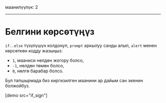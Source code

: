 маанилүүлүк: 2

---

# Белгини көрсөтүңүз

`if..else` түзүлүшүн колдонуп, `prompt` аркылуу санды алып, `alert` менен көрсөткөн кодду жазыңыз:

- `1`, мааниси нөлдөн жогору болсо,
- `-1`, нөлдөн төмөн болсо,
- `0`, нөлгө барабар болсо.

Бул тапшырмада биз киргизилген маанини ар дайым сан экенин болжойбуз.

[demo src="if_sign"]
